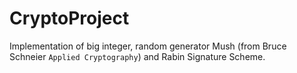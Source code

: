# CryptoProject
Implementation of big integer, random generator Mush (from Bruce Schneier `Applied Cryptography`) and Rabin Signature Scheme.
